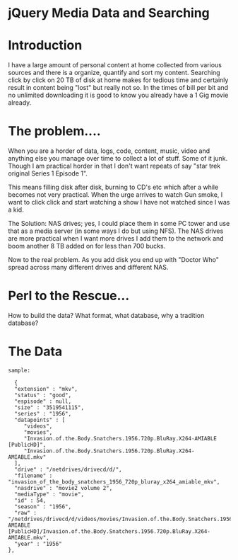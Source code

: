 jQuery Media Data and Searching
=


Introduction
==


I have a large amount of personal content at home collected from various sources and there is a organize, quantify and sort my content.  Searching click by click on 20 TB of disk at home makes for tedious time and certainly result in content being "lost" but really not so. In the times of bill per bit and no unlimited downloading it is good to know you already have a 1 Gig movie already.


The problem....
==


When you are a horder of data, logs, code, content, music, video and anything else you manage over time to collect a lot of stuff. Some of it junk.  Though I am practical horder in that I don't want repeats of say "star trek original Series 1 Episode 1".  

This means filling disk after disk, burning to CD's etc which after a while becomes not very practical.  When the urge arrives to watch Gun smoke, I want to click click and start watching a show I have not watched since I was a kid.

The Solution: NAS drives; yes, I could place them in some PC tower and use that as a media server (in some ways I do but using NFS).  The NAS drives are more practical when I want more drives I add them to the network and boom another 8 TB added on for less than 700 bucks.

Now to the real problem. As you add disk you end up with "Doctor Who" spread across many different drives and different NAS. 

Perl to the Rescue...
===

How to build the data? What format, what database, why a tradition database?

The Data
===
	
	sample:

	  {
      "extension" : "mkv",
      "status" : "good",
      "espisode" : null,
      "size" : "3519541115",
      "series" : "1956",
      "datapoints" : [
         "videos",
         "movies",
         "Invasion.of.the.Body.Snatchers.1956.720p.BluRay.X264-AMIABLE [PublicHD]",
         "Invasion.of.the.Body.Snatchers.1956.720p.BluRay.X264-AMIABLE.mkv"
      ],
      "drive" : "/netdrives/drivecd/d/",
      "filename" : "invasion_of_the_body_snatchers_1956_720p_bluray_x264_amiable_mkv",
      "nasdrive" : "movie2 volume 2",
      "mediaType" : "movie",
      "id" : 54,
      "season" : "1956",
      "raw" : "/netdrives/drivecd/d/videos/movies/Invasion.of.the.Body.Snatchers.1956.720p.BluRay.X264-AMIABLE [PublicHD]/Invasion.of.the.Body.Snatchers.1956.720p.BluRay.X264-AMIABLE.mkv",
      "year" : "1956"
    },


